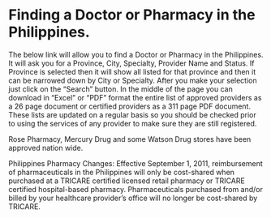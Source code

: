 # Finding a Doctor or Pharmacy in the Philippines.

The below link will allow you to find a Doctor or Pharmacy in the 
Philippines.  It will ask you for a Province, City, Specialty, 
Provider Name and Status.  If Province is selected then it will show 
all listed for that province and then it can be narrowed down by City 
or Specialty.  After you make your selection just click on the “Search” 
button.  In the middle of the page you can download in “Excel” or “PDF” 
format the entire list of approved providers as a 26 page document or 
certified providers as a 311 page PDF document.  These lists are updated 
on a regular basis so you should be checked prior to using the services 
of any provider to make sure they are still registered.

Rose Pharmacy, Mercury Drug and some Watson Drug stores have been approved 
nation wide.

Philippines Pharmacy Changes: Effective September 1, 2011, reimbursement 
of pharmaceuticals in the Philippines will only be cost-shared when 
purchased at a TRICARE certified licensed retail pharmacy or TRICARE 
certified hospital-based pharmacy. Pharmaceuticals purchased from and/or 
billed by your healthcare provider’s office will no longer be 
cost-shared by TRICARE. 
